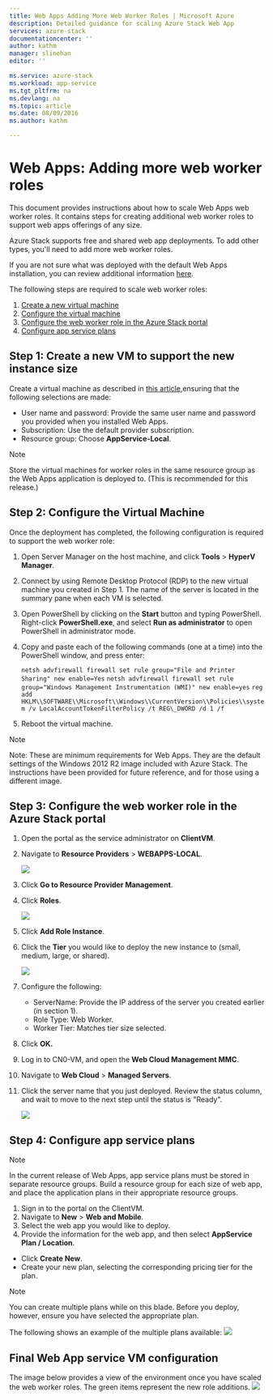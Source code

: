 ```yaml
---
title: Web Apps Adding More Web Worker Roles | Microsoft Azure
description: Detailed guidance for scaling Azure Stack Web App
services: azure-stack
documentationcenter: ''
author: kathm
manager: slinehan
editor: ''

ms.service: azure-stack
ms.workload: app-service
ms.tgt_pltfrm: na
ms.devlang: na
ms.topic: article
ms.date: 08/09/2016
ms.author: kathm

---
```

# Web Apps: Adding more web worker roles
This document provides instructions about how to scale Web Apps web worker roles. It contains steps for creating additional web worker roles to support web apps offerings of any size.

Azure Stack supports free and shared web app deployments. To add other types, you'll need to add more web worker roles.

If you are not sure what was deployed with the default Web Apps installation, you can review additional information [here](azure-stack-webapps-overview.md).

The following steps are required to scale web worker roles:

1. [Create a new virtual machine](#step-1-create-a-new-vm-to-support-the-new-instance-size)
2. [Configure the virtual machine](#step-2-configure-the-virtual-machine)
3. [Configure the web worker role in the Azure Stack portal](#step-3-configure-the-web-worker-role-in-the-azure-stack-portal)
4. [Configure app service plans](#step-4-configure-app-service-plans)

## Step 1: Create a new VM to support the new instance size
Create a virtual machine as described in [this article](azure-stack-provision-vm.md),ensuring that the following selections are made:

* User name and password: Provide the same user name and password you provided when you installed Web Apps.
* Subscription: Use the default provider subscription.
* Resource group: Choose **AppService-Local**.

> [!NOTE]
> Store the virtual machines for worker roles in the same resource group as the Web Apps application is deployed to. (This is recommended for this release.)
> 
> 

## Step 2: Configure the Virtual Machine
Once the deployment has completed, the following configuration is required to support the web worker role:

1. Open Server Manager on the host machine, and click **Tools** &gt; **HyperV Manager**.
2. Connect by using Remote Desktop Protocol (RDP) to the new virtual machine you created in Step 1. The name of the server is located in the summary pane when each VM is selected.
3. Open PowerShell by clicking on the **Start** button and typing PowerShell. Right-click **PowerShell.exe**, and select **Run
   as administrator** to open PowerShell in administrator mode.
4. Copy and paste each of the following commands (one at a time) into the PowerShell window, and press enter:
   
   ```netsh advfirewall firewall set rule group="File and Printer Sharing" new enable=Yes```
   ```netsh advfirewall firewall set rule group="Windows Management Instrumentation (WMI)" new enable=yes```
   ```reg add HKLM\\SOFTWARE\\Microsoft\\Windows\\CurrentVersion\\Policies\\system /v LocalAccountTokenFilterPolicy /t REG\_DWORD /d 1 /f```
5. Reboot the virtual machine.

> [!NOTE]
> Note: These are minimum requirements for Web Apps. They are the default settings of the Windows 2012 R2 image included with Azure Stack. The instructions have been provided for future reference, and for those using a different image.
> 
> 

## Step 3: Configure the web worker role in the Azure Stack portal
1. Open the portal as the service administrator on **ClientVM**.
2. Navigate to **Resource Providers** &gt; **WEBAPPS-LOCAL**.
   
   ![](media/azure-stack-webapp-add-worker-roles/WebApp-ResourceMgmt.png)
3. Click **Go to Resource Provider Management**.
4. Click **Roles**.
   
   ![](media/azure-stack-webapp-add-worker-roles/WebApp-Roles.png)
5. Click **Add Role Instance**.
6. Click the **Tier** you would like to deploy the new instance to (small, medium, large, or shared).
   
   ![](media/azure-stack-webapp-add-worker-roles/WebApp-Tiers.png)
7. Configure the following:
   
   * ServerName: Provide the IP address of the server you created earlier (in section 1).
   * Role Type: Web Worker.
   * Worker Tier: Matches tier size selected.
8. Click **OK.**
9. Log in to CN0-VM, and open the **Web Cloud Management MMC**.
10. Navigate to **Web Cloud** &gt; **Managed Servers**.
11. Click the server name that you just deployed. Review the status column, and wait to move to the next step until the status
    is "Ready".
    
    ![](media/azure-stack-webapp-add-worker-roles/webappmgmtconsole.png)

## Step 4: Configure app service plans
> [!NOTE]
> In the current release of Web Apps, app service plans must be stored in separate resource groups. Build a resource group for each size of web app, and place the application plans in their appropriate resource groups.
> 
> 

1. Sign in to the portal on the ClientVM.
2. Navigate to **New** &gt; **Web and Mobile**.
3. Select the web app you would like to deploy.
4. Provide the information for the web app, and then select **AppService Plan / Location**.

* Click **Create New**.
* Create your new plan, selecting the corresponding pricing tier for the plan.

> [!NOTE]
> You can create multiple plans while on this blade. Before you deploy, however, ensure you have selected the appropriate plan.
> 
> 

The following shows an example of the multiple plans available:
    ![](media/azure-stack-webapp-add-worker-roles/WebApp-Plans.png)

## Final Web App service VM configuration
The image below provides a view of the environment once you have scaled the web worker roles. The green items represent the new role additions.
    ![](media/azure-stack-webapp-add-worker-roles/WebAppsWWRoles.png)

